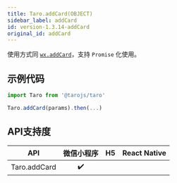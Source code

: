 ```yaml
---
title: Taro.addCard(OBJECT)
sidebar_label: addCard
id: version-1.3.14-addCard
original_id: addCard
---
```



使用方式同 [`wx.addCard`](https://developers.weixin.qq.com/miniprogram/dev/api/wx.addCard.html)，支持 `Promise` 化使用。

## 示例代码

```jsx
import Taro from '@tarojs/taro'

Taro.addCard(params).then(...)
```



## API支持度


| API | 微信小程序 | H5 | React Native |
| :-: | :-: | :-: | :-: |
| Taro.addCard | ✔️ |  |  |

